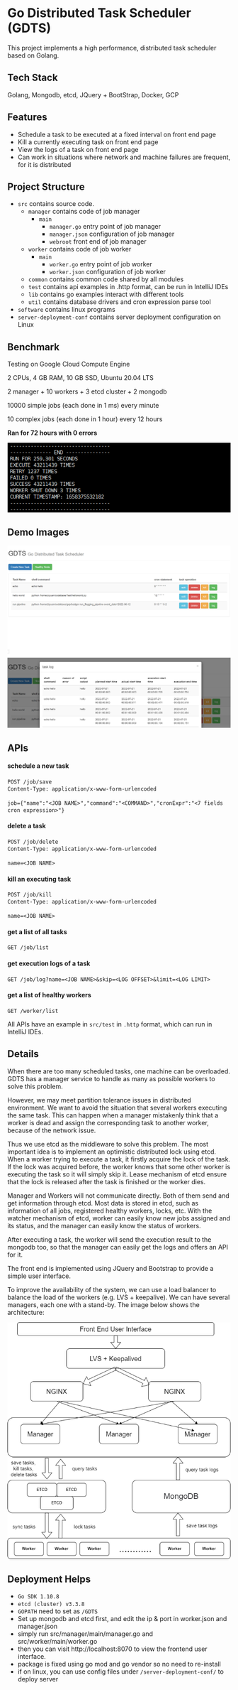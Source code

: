# Go Distributed Task Scheduler (GDTS)

This project implements a high performance, distributed task scheduler based on Golang.

## Tech Stack

Golang, Mongodb, etcd, JQuery + BootStrap, Docker, GCP

## Features

- Schedule a task to be executed at a fixed interval on front end page
- Kill a currently executing task on front end page
- View the logs of a task on front end page
- Can work in situations where network and machine failures are frequent, for it is distributed

## Project Structure

- `src` contains source code.
  - `manager` contains code of job manager
    - `main`
      - `manager.go` entry point of job manager
      - `manager.json` configuration of job manager
      - `webroot` front end of job manager
  - `worker` contains code of job worker
    - `main`
      - `worker.go` entry point of job worker
      - `worker.json` configuration of job worker
  - `common` contains common code shared by all modules
  - `test` contains api examples in .http format, can be run in IntelliJ IDEs
  - `lib` contains go examples interact with different tools
  - `util` contains database drivers and cron expression parse tool
- `software` contains linux programs
- `server-deployment-conf` contains server deployment configuration on Linux

## Benchmark

Testing on Google Cloud Compute Engine

2 CPUs, 4 GB RAM, 10 GB SSD, Ubuntu 20.04 LTS

2 manager + 10 workers + 3 etcd cluster + 2 mongodb

10000 simple jobs (each done in 1 ms) every minute

10 complex jobs (each done in 1 hour) every 12 hours

**Ran for 72 hours with 0 errors**

![](https://raw.githubusercontent.com/Quakiq/tinyimages/main/img202207202352256.png)

## Demo Images

![](https://raw.githubusercontent.com/Quakiq/tinyimages/main/img202207210002555.png)
![](https://raw.githubusercontent.com/Quakiq/tinyimages/main/img202207210003906.png)
## APIs

#### schedule a new task

```
POST /job/save
Content-Type: application/x-www-form-urlencoded

job={"name":"<JOB NAME>","command":"<COMMAND>","cronExpr":"<7 fields cron expression>"}
```

#### delete a task

```
POST /job/delete
Content-Type: application/x-www-form-urlencoded

name=<JOB NAME>
```

#### kill an executing task

```
POST /job/kill
Content-Type: application/x-www-form-urlencoded

name=<JOB NAME>
```

#### get a list of all tasks

```
GET /job/list
```

#### get execution logs of a task

```
GET /job/log?name=<JOB NAME>&skip=<LOG OFFSET>&limit=<LOG LIMIT>
```

#### get a list of healthy workers

```
GET /worker/list
```

All APIs have an example in `src/test` in `.http` format, which can run in IntelliJ IDEs.

## Details

When there are too many scheduled tasks, one machine can be overloaded.
GDTS has a manager service to handle as many as possible workers to solve
this problem.

However, we may meet partition tolerance issues in distributed environment. We want to avoid
the situation that several workers executing the same task. This can happen
when a manager mistakenly think that a worker is dead and assign the corresponding task to another worker,
because of the network issue.

Thus we use etcd as the middleware to solve this problem. The most important idea is to implement
an optimistic distributed lock using etcd. When a worker trying to execute a task, it firstly acquire the lock
of the task. If the lock was acquired before, the worker knows that some other worker is executing the task so it
will simply skip it. Lease mechanism of etcd ensure that the lock is released after the task is finished or the worker
dies.

Manager and Workers will not communicate directly. Both of them send and get information through etcd. Most data is
stored in etcd,
such as information of all jobs, registered healthy workers, locks, etc.
With the watcher mechanism of etcd, worker can easily know new jobs assigned and its status, and the manager can easily
know the status
of workers.

After executing a task, the worker will send the execution result to the mongodb too, so that the manager can easily get
the
logs and offers an API for it.

The front end is implemented using JQuery and Bootstrap to provide a simple user interface.

To improve the availability of the system, we can use a load balancer to balance the load of the workers (e.g. LVS +
keepalive).
We can have several managers, each one with a stand-by. The image below shows the architecture:

![](https://raw.githubusercontent.com/Quakiq/tinyimages/main/img202207210025752.png)

## Deployment Helps

- `Go SDK 1.10.8`
- `etcd (cluster) v3.3.8`
- `GOPATH` need to set as `/GDTS`
- Set up mongodb and etcd first, and edit the ip & port in worker.json and manager.json
- simply run src/manager/main/manager.go and src/worker/main/worker.go
- then you can visit http://localhost:8070 to view the frontend user interface.
- package is fixed using go mod and go vendor so no need to re-install
- if on linux, you can use config files under `/server-deployment-conf/` to deploy server
